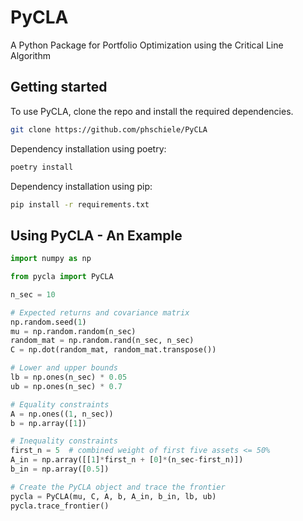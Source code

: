 # PyCLA
A Python Package for Portfolio Optimization using the Critical Line Algorithm

## Getting started
To use PyCLA, clone the repo and install the required dependencies.

```bash
git clone https://github.com/phschiele/PyCLA
```
Dependency installation using poetry:
```bash
poetry install
```
Dependency installation using pip:
```bash
pip install -r requirements.txt
```


## Using PyCLA - An Example

```py
import numpy as np

from pycla import PyCLA

n_sec = 10

# Expected returns and covariance matrix
np.random.seed(1)
mu = np.random.random(n_sec)
random_mat = np.random.rand(n_sec, n_sec)
C = np.dot(random_mat, random_mat.transpose())

# Lower and upper bounds
lb = np.ones(n_sec) * 0.05
ub = np.ones(n_sec) * 0.7

# Equality constraints
A = np.ones((1, n_sec))
b = np.array([1])

# Inequality constraints
first_n = 5  # combined weight of first five assets <= 50%
A_in = np.array([[1]*first_n + [0]*(n_sec-first_n)])
b_in = np.array([0.5])

# Create the PyCLA object and trace the frontier
pycla = PyCLA(mu, C, A, b, A_in, b_in, lb, ub)
pycla.trace_frontier()

```


